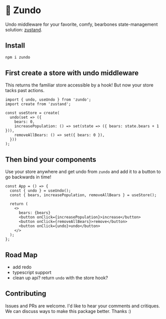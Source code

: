 # 🍜 Zundo

Undo middleware for your favorite, comfy, bearbones state-management solution: [zustand](https://github.com/pmndrs/zustand).

## Install

```sh
npm i zundo
```

## First create a store with undo middleware

This returns the familiar store accessible by a hook! But now your store tacks past actions.

```tsx
import { undo, useUndo } from 'zundo';
import create from 'zustand';

const useStore = create(
  undo(set => ({
    bears: 0,
    increasePopulation: () => set(state => ({ bears: state.bears + 1 })),
    removeAllBears: () => set({ bears: 0 }),
  }))
);
```

## Then bind your components

Use your store anywhere and get undo from `zundo` and add it to a button to go backwards in time!

```tsx
const App = () => {
  const { undo } = useUndo();
  const { bears, increasePopulation, removeAllBears } = useStore();

  return (
    <>
      bears: {bears}
      <button onClick={increasePopulation}>increase</button>
      <button onClick={removeAllBears}>remove</button>
      <button onClick={undo}>undo</button>
    </>
  );
};
```

## Road Map

- add redo
- typescript support
- clean up api? return `undo` with the store hook?

## Contributing

Issues and PRs are welcome. I'd like to hear your comments and critiques. We can discuss ways to make this package better. Thanks :)
